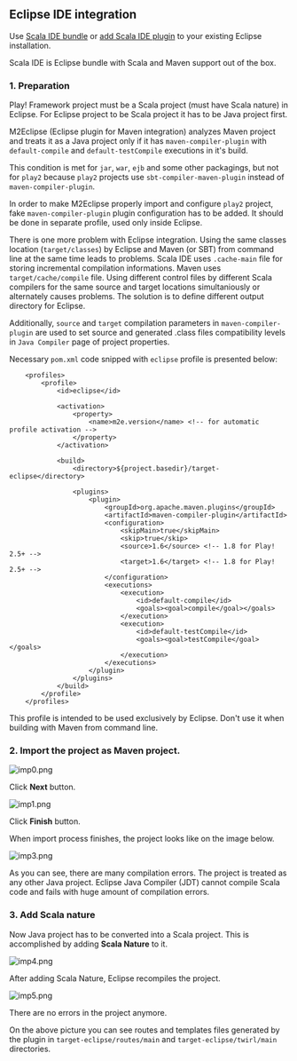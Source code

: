## Eclipse IDE integration

Use [Scala IDE bundle](http://scala-ide.org/download/sdk.html) or [add Scala IDE plugin](http://scala-ide.org/download/current.html) to your existing Eclipse installation.

Scala IDE is Eclipse bundle with Scala and Maven support out of the box.

### 1. Preparation

Play! Framework project must be a Scala project (must have Scala nature) in Eclipse.
For Eclipse project to be Scala project it has to be Java project first.

M2Eclipse (Eclipse plugin for Maven integration) analyzes Maven project
and treats it as a Java project only if it has `maven-compiler-plugin`
with `default-compile` and `default-testCompile` executions in it's build.

This condition is met for `jar`, `war`, `ejb` and some other packagings, but not for `play2`
because `play2` projects use `sbt-compiler-maven-plugin` instead of `maven-compiler-plugin`.

In order to make M2Eclipse properly import and configure `play2` project, fake `maven-compiler-plugin`
plugin configuration has to be added. It should be done in separate profile, used only inside Eclipse.

There is one more problem with Eclipse integration. Using the same classes location (`target/classes`)
by Eclipse and Maven (or SBT) from command line at the same time leads to problems.
Scala IDE uses `.cache-main` file for storing incremental compilation informations.
Maven uses `target/cache/compile` file.
Using different control files by different Scala compilers for the same source and target locations simultaniously or alternately causes problems. The solution is to define different output directory for Eclipse.

Additionally, `source` and `target` compilation parameters in `maven-compiler-plugin` are used to set source and generated .class files compatibility levels in `Java Compiler` page of project properties.

Necessary `pom.xml` code snipped with `eclipse` profile is presented below:

```
    <profiles>
        <profile>
            <id>eclipse</id>

            <activation>
                <property>
                    <name>m2e.version</name> <!-- for automatic profile activation -->
                </property>
            </activation>

            <build>
                <directory>${project.basedir}/target-eclipse</directory>

                <plugins>
                    <plugin>
                        <groupId>org.apache.maven.plugins</groupId>
                        <artifactId>maven-compiler-plugin</artifactId>
                        <configuration>
                            <skipMain>true</skipMain>
                            <skip>true</skip>
                            <source>1.6</source> <!-- 1.8 for Play! 2.5+ -->
                            <target>1.6</target> <!-- 1.8 for Play! 2.5+ -->
                        </configuration>
                        <executions>
                            <execution>
                                <id>default-compile</id>
                                <goals><goal>compile</goal></goals>
                            </execution>
                            <execution>
                                <id>default-testCompile</id>
                                <goals><goal>testCompile</goal></goals>
                            </execution>
                        </executions>
                    </plugin>
                </plugins>
            </build>
        </profile>
    </profiles>
```

This profile is intended to be used exclusively by Eclipse. Don't use it when building with Maven from command line.

### 2. Import the project as Maven project.

![imp0.png](images/m2eclipse/imp0.PNG)

Click **Next** button.

![imp1.png](images/m2eclipse/imp1.PNG)

Click **Finish** button.

When import process finishes, the project looks like on the image below.

![imp3.png](images/m2eclipse/imp3.PNG)

As you can see, there are many compilation errors. The project is treated as any other Java project. Eclipse Java Compiler (JDT) cannot compile Scala code and fails with huge amount of compilation errors.

### 3. Add Scala nature

Now Java project has to be converted into a Scala project. This is accomplished by adding **Scala Nature** to it.

![imp4.png](images/m2eclipse/imp4.PNG)

After adding Scala Nature, Eclipse recompiles the project.

![imp5.png](images/m2eclipse/imp5.PNG)

There are no errors in the project anymore.

On the above picture you can see routes and templates files generated by the plugin in `target-eclipse/routes/main` and `target-eclipse/twirl/main` directories.
